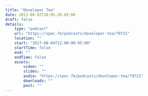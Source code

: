 ```yaml
---
title: "Developer Tea"
date: 2013-08-02T10:05:20-05:00
draft: false
details:
    type: "podcast"
    url: "https://spec.fm/podcasts/developer-tea/79721"
    location: ""
    start: "2017-08-04T12:00:00-05:00"
    startTime: false
    end: ""
    endTime: false
    assets:
        video: ""
        slides: ""
        audio: "https://spec.fm/podcasts/developer-tea/79721"
        downloads: ""
        post: ""
---
```


